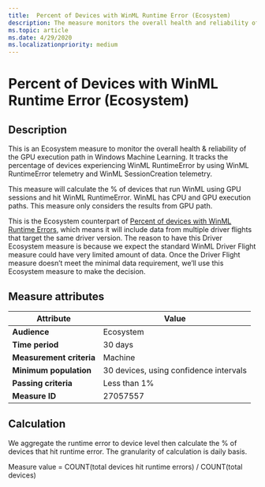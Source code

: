 ```yaml
---
title:  Percent of Devices with WinML Runtime Error (Ecosystem)
description: The measure monitors the overall health and reliability of Windows Machine Learning (Ecosystem)
ms.topic: article
ms.date: 4/29/2020
ms.localizationpriority: medium
---
```


# Percent of Devices with WinML Runtime Error (Ecosystem)

## Description

This is an Ecosystem measure to monitor the overall health & reliability of the GPU execution path in Windows Machine Learning. It tracks the percentage of devices experiencing WinML RuntimeError by using WinML RuntimeError telemetry and WinML SessionCreation telemetry.

This measure will calculate the % of devices that run WinML using GPU sessions and hit WinML RuntimeError. WinML has CPU and GPU execution paths. This measure only considers the results from GPU path.

This is the Ecosystem counterpart of [Percent of devices with WinML Runtime Errors](https://docs.microsoft.com/windows-hardware/drivers/dashboard/pct-devices-winml-runtime-error), which means it will include data from multiple driver flights that target the same driver version. The reason to have this Driver Ecosystem measure is because we expect the standard WinML Driver Flight measure could have very limited amount of data. Once the Driver Flight measure doesn’t meet the minimal data requirement, we’ll use this Ecosystem measure to make the decision.

## Measure attributes

|Attribute|Value|
|----|----|
|**Audience**|Ecosystem|
|**Time period**|30 days|
|**Measurement criteria**|Machine|
|**Minimum population**|30 devices, using confidence intervals|
|**Passing criteria**|Less than 1%|
|**Measure ID**|27057557|

## Calculation

We aggregate the runtime error to device level then calculate the % of devices that hit runtime error. The granularity of calculation is  daily basis.

Measure value = COUNT(total devices hit runtime errors) / COUNT(total devices)
